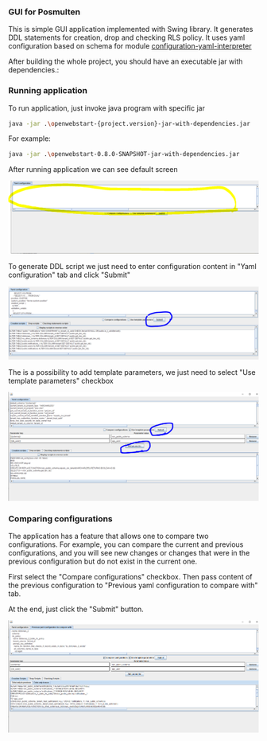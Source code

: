 ### GUI for Posmulten

This is simple GUI application implemented with Swing library.
It generates DDL statements for creation, drop and checking RLS policy.
It uses yaml configuration based on schema for module [configuration-yaml-interpreter](../configuration-parent/configuration-yaml-interpreter-parent/configuration-yaml-interpreter)

After building the whole project, you should have an executable jar with dependencies.:

### Running application

To run application, just invoke java program with specific jar

```bash
java -jar .\openwebstart-{project.version}-jar-with-dependencies.jar
```

For example:

```bash
java -jar .\openwebstart-0.8.0-SNAPSHOT-jar-with-dependencies.jar
```

After running application we can see default screen

<p align="center">
  <img src="https://raw.githubusercontent.com/starnowski/posmulten/master/doc/opewebstart/Basic_view.PNG">
</p>

To generate DDL script we just need to enter configuration content in "Yaml configuration" tab and click "Submit"

<p align="center">
  <img src="https://raw.githubusercontent.com/starnowski/posmulten/master/doc/opewebstart/Basic_view_1.PNG">
</p>

The is a possibility to add template parameters, we just need to select "Use template parameters" checkbox

<p align="center">
  <img src="https://raw.githubusercontent.com/starnowski/posmulten/master/doc/opewebstart/Parameters.PNG">
</p>

### Comparing configurations

The application has a feature that allows one to compare two configurations.
For example, you can compare the current and previous configurations, and you will see new changes or changes that were in the previous configuration but do not exist in the current one.

First select the "Compare configurations" checkbox.
Then pass content of the previous configuration to "Previous yaml configuration to compare with" tab.

At the end, just click the "Submit" button.

<p align="center">
  <img src="https://raw.githubusercontent.com/starnowski/posmulten/master/doc/opewebstart/Compare.PNG">
</p>

